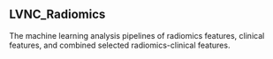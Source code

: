## LVNC_Radiomics

The machine learning analysis pipelines of radiomics features, clinical features, and combined selected radiomics-clinical features.
